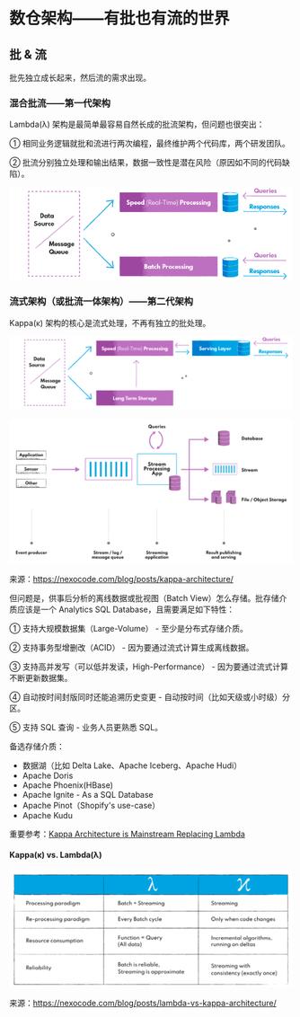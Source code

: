 # 数仓架构——有批也有流的世界

## 批 & 流

批先独立成长起来，然后流的需求出现。

### 混合批流——第一代架构

Lambda(λ) 架构是最简单最容易自然长成的批流架构，但问题也很突出：

① 相同业务逻辑就批和流进行两次编程，最终维护两个代码库，两个研发团队。

② 批流分别独立处理和输出结果，数据一致性是潜在风险（原因如不同的代码缺陷）。

![](dw-arch-lambda.png)

### 流式架构（或批流一体架构）——第二代架构

Kappa(κ) 架构的核心是流式处理，不再有独立的批处理。

![](dw-arch-kappa.png)

![](dw-arch-kappa-details.png)

来源：https://nexocode.com/blog/posts/kappa-architecture/

但问题是，供事后分析的离线数据或批视图（Batch View）怎么存储。批存储介质应该是一个 Analytics SQL Database，且需要满足如下特性：

① 支持大规模数据集（Large-Volume） - 至少是分布式存储介质。

② 支持事务型增删改（ACID） - 因为要通过流式计算生成离线数据。

③ 支持高并发写（可以低并发读，High-Performance） - 因为要通过流式计算不断更新数据集。

④ 自动按时间封版同时还能追溯历史变更 - 自动按时间（比如天级或小时级）分区。

⑤ 支持 SQL 查询 - 业务人员更熟悉 SQL。

备选存储介质：

- 数据湖（比如 Delta Lake、Apache Iceberg、Apache Hudi）
- Apache Doris
- Apache Phoenix(HBase)
- Apache Ignite - As a SQL Database
- Apache Pinot（Shopify's use-case）
- Apache Kudu

重要参考：[Kappa Architecture is Mainstream Replacing Lambda](Kappa-Architecture-is-Mainstream-Replacing-Lambda-Kai-Waehner.pdf)

#### Kappa(κ) vs. Lambda(λ)

![](dw-arch-lambda-vs-kappa.png)

来源：https://nexocode.com/blog/posts/lambda-vs-kappa-architecture/
